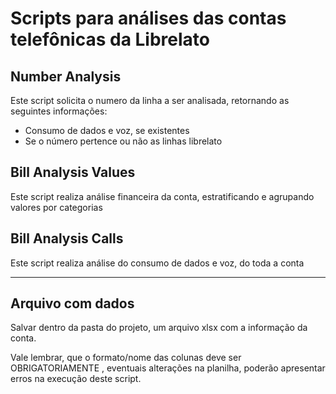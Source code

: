 # Scripts para análises das contas telefônicas da Librelato

## Number Analysis
Este script solicita o numero da linha a ser analisada, retornando as seguintes informações:

* Consumo de dados e voz, se existentes
* Se o número pertence ou não as linhas librelato

## Bill Analysis Values
Este script realiza análise financeira da conta, estratificando e agrupando valores por categorias

## Bill Analysis Calls
Este script realiza análise do consumo de dados e voz, do toda a conta
___
## Arquivo com dados
Salvar dentro da pasta do projeto, um arquivo xlsx com a informação da conta.

Vale lembrar, que o formato/nome das colunas deve ser OBRIGATORIAMENTE , eventuais alterações na planilha, poderão apresentar erros na execução deste script.